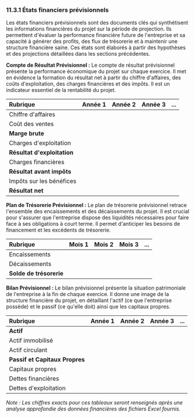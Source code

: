 
### 11.3.1 États financiers prévisionnels

Les états financiers prévisionnels sont des documents clés qui synthétisent les informations financières du projet sur la période de projection. Ils permettent d'évaluer la performance financière future de l'entreprise et sa capacité à générer des profits, des flux de trésorerie et à maintenir une structure financière saine. Ces états sont élaborés à partir des hypothèses et des projections détaillées dans les sections précédentes.

**Compte de Résultat Prévisionnel :**
Le compte de résultat prévisionnel présente la performance économique du projet sur chaque exercice. Il met en évidence la formation du résultat net à partir du chiffre d'affaires, des coûts d'exploitation, des charges financières et des impôts. Il est un indicateur essentiel de la rentabilité du projet.

| Rubrique                 | Année 1 | Année 2 | Année 3 | ... |
| :----------------------- | :------ | :------ | :------ | :-- |
| Chiffre d'affaires       |         |         |         |     |
| Coût des ventes          |         |         |         |     |
| **Marge brute**          |         |         |         |     |
| Charges d'exploitation   |         |         |         |     |
| **Résultat d'exploitation** |         |         |         |     |
| Charges financières      |         |         |         |     |
| **Résultat avant impôts** |         |         |         |     |
| Impôts sur les bénéfices |         |         |         |     |
| **Résultat net**         |         |         |         |     |

**Plan de Trésorerie Prévisionnel :**
Le plan de trésorerie prévisionnel retrace l'ensemble des encaissements et des décaissements du projet. Il est crucial pour s'assurer que l'entreprise dispose des liquidités nécessaires pour faire face à ses obligations à court terme. Il permet d'anticiper les besoins de financement et les excédents de trésorerie.

| Rubrique                 | Mois 1 | Mois 2 | Mois 3 | ... |
| :----------------------- | :----- | :----- | :----- | :-- |
| Encaissements            |        |        |        |     |
| Décaissements            |        |        |        |     | 
| **Solde de trésorerie**  |        |        |        |     |

**Bilan Prévisionnel :**
Le bilan prévisionnel présente la situation patrimoniale de l'entreprise à la fin de chaque exercice. Il donne une image de la structure financière du projet, en détaillant l'actif (ce que l'entreprise possède) et le passif (ce qu'elle doit) ainsi que les capitaux propres.

| Rubrique                 | Année 1 | Année 2 | Année 3 | ... |
| :----------------------- | :------ | :------ | :------ | :-- |
| **Actif**                |         |         |         |     |
| Actif immobilisé         |         |         |         |     |
| Actif circulant          |         |         |         |     |
| **Passif et Capitaux Propres** |         |         |         |     |
| Capitaux propres         |         |         |         |     |
| Dettes financières       |         |         |         |     |
| Dettes d'exploitation    |         |         |         |     |

*Note : Les chiffres exacts pour ces tableaux seront renseignés après une analyse approfondie des données financières des fichiers Excel fournis.*

